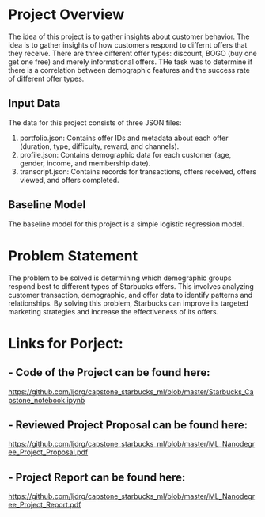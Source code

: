 # Project Overview
The idea of this project is to gather insights about customer behavior. The idea is to gather insights of how customers respond to differnt offers that they receive. There are three different offer types: discount, BOGO (buy one get one free) and merely informational offers. THe task was to determine if there is a correlation between demographic features and the success rate of different offer types.


## Input Data
The data for this project consists of three JSON files:
1.	portfolio.json: Contains offer IDs and metadata about each offer (duration, type, difficulty, reward, and channels).
2.	profile.json: Contains demographic data for each customer (age, gender, income, and membership date).
3.	transcript.json: Contains records for transactions, offers received, offers viewed, and offers completed.

## Baseline Model 
The baseline model for this project is a simple logistic regression model. 


# Problem Statement
The problem to be solved is determining which demographic groups respond best to different types of Starbucks offers. This involves analyzing customer transaction, demographic, and offer data to identify patterns and relationships. By solving this problem, Starbucks can improve its targeted marketing strategies and increase the effectiveness of its offers.


# Links for Porject:
## - Code of the Project can be found here: 
https://github.com/ljdrg/capstone_starbucks_ml/blob/master/Starbucks_Capstone_notebook.ipynb

## - Reviewed Project Proposal can  be found here: 
https://github.com/ljdrg/capstone_starbucks_ml/blob/master/ML_Nanodegree_Project_Proposal.pdf

## - Project Report can be found here:
https://github.com/ljdrg/capstone_starbucks_ml/blob/master/ML_Nanodegree_Project_Report.pdf
